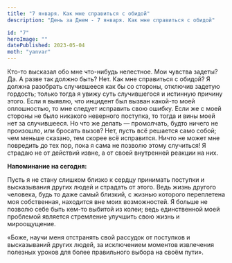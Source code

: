 ```yaml
---
title: "7 января. Как мне справиться с обидой"
description: "День за Днем - 7 января. Как мне справиться с обидой"

id: "7"
heroImage: ""
datePublished: 2023-05-04
moth: "yanvar"
---
```


Кто-то высказал обо мне что-нибудь нелестное. Мои чувства задеты? Да. А разве
так должно быть? Нет. Как мне справиться с обидой? Я должна разобрать
случившееся как бы со стороны, отключив задетую гордость; только тогда я увижу
суть случившегося и истинную причину этого. Если я выявлю, что инцидент был
вызван какой-то моей оплошностью, то мне следует исправить свою ошибку. Если
же с моей стороны не было никакого неверного поступка, то тогда и вины моей
нет за случившееся. Но что же делать — промолчать, будто ничего не произошло,
или бросать вызов? Нет, пусть всё решается само собой; чем меньше сказано, тем
скорее всё исправится. Ничто не может мне повредить до тех пор, пока я сама не
позволю этому случиться! Я страдаю не от действий извне, а от своей внутренней
реакции на них.

**Напоминание на сегодня:**

Пусть я не стану слишком близко к сердцу принимать поступки и высказывания
других людей и страдать от этого. Ведь жизнь другого человека, будь то даже
самый близкий, с жизнью которого переплетена моя собственная, находится вне
моих возможностей. Я больше не позволю себе быть кем-то выбитой из колеи; ведь
единственной моей проблемой является стремление улучшить свою жизнь и
мироощущение.

«Боже, научи меня отстранять свой рассудок от поступков и высказываний других
людей, за исключением моментов извлечения полезных уроков для более
правильного выбора на своём пути».
